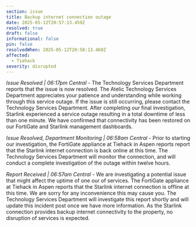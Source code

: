 ```yaml
---
section: issue
title: Backup internet connection outage
date: 2025-05-12T20:57:13.459Z
resolved: true
draft: false
informational: false
pin: false
resolvedWhen: 2025-05-12T20:58:13.460Z
affected:
  - Tiehack
severity: disrupted
---
```

*Issue Resolved | 06:17pm Central* - The Technology Services Department reports that the issue is now resolved. The Atelic Technology Services Department appreciates your patience and understanding while working through this service outage. If the issue is still occurring, please contact the Technology Services Department. After completing our final investigation, Starlink experienced a service outage resulting in a total downtime of less than one minute. We have confirmed that connectivity has been restored on our FortiGate and Starlink management dashboards.

*Issue Resolved, Department Monitoring | 06:58am Central* - Prior to starting our investigation, the FortiGate appliance at Tiehack in Aspen reports report that the Starlink internet connection is back online at this time. The Technology Services Department will monitor the connection, and will conduct a complete investigation of the outage within twelve hours.

*Report Received | 06:57am Central* - We are investigating a potential issue that might affect the uptime of one our of services. The FortiGate appliance at Tiehack in Aspen reports that the Starlink internet connection is offline at this time. We are sorry for any inconvenience this may cause you. The Technology Services Department will investigate this report shortly and will update this incident post once we have more information. As the Starlink connection provides backup internet connectivity to the property, no disruption of services is expected.